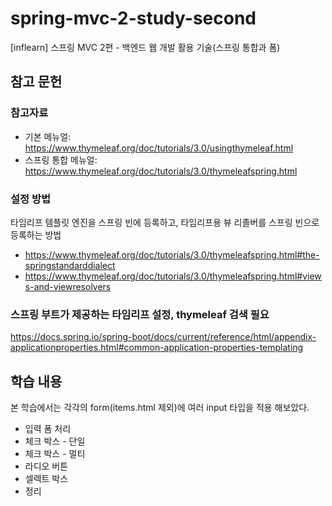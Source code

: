 # spring-mvc-2-study-second
[inflearn] 스프링 MVC 2편 - 백엔드 웹 개발 활용 기술(스프링 통합과 폼)


## 참고 문헌

### 참고자료
- 기본 메뉴얼: https://www.thymeleaf.org/doc/tutorials/3.0/usingthymeleaf.html
- 스프링 통합 메뉴얼: https://www.thymeleaf.org/doc/tutorials/3.0/thymeleafspring.html

### 설정 방법
타임리프 템플릿 엔진을 스프링 빈에 등록하고, 타임리프용 뷰 리졸버를 스프링 빈으로 등록하는 방법
- https://www.thymeleaf.org/doc/tutorials/3.0/thymeleafspring.html#the-springstandarddialect
- https://www.thymeleaf.org/doc/tutorials/3.0/thymeleafspring.html#views-and-viewresolvers

### 스프링 부트가 제공하는 타임리프 설정, thymeleaf 검색 필요
https://docs.spring.io/spring-boot/docs/current/reference/html/appendix-applicationproperties.html#common-application-properties-templating

## 학습 내용
본 학습에서는 각각의 form(items.html 제외)에 여러 input 타입을 적용 해보았다.
- 입력 폼 처리
- 체크 박스 - 단일
- 체크 박스 - 멀티
- 라디오 버튼
- 셀렉트 박스
- 정리